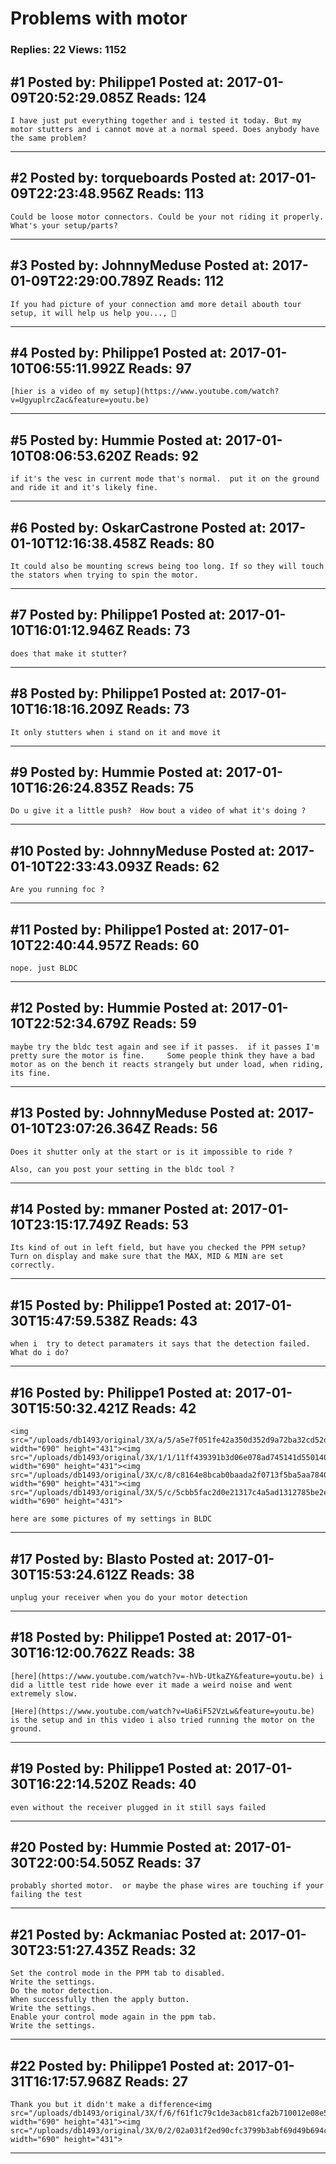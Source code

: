 # Problems with motor

### Replies: 22 Views: 1152

## \#1 Posted by: Philippe1 Posted at: 2017-01-09T20:52:29.085Z Reads: 124

```
I have just put everything together and i tested it today. But my motor stutters and i cannot move at a normal speed. Does anybody have the same problem?
```

---
## \#2 Posted by: torqueboards Posted at: 2017-01-09T22:23:48.956Z Reads: 113

```
Could be loose motor connectors. Could be your not riding it properly. What's your setup/parts?
```

---
## \#3 Posted by: JohnnyMeduse Posted at: 2017-01-09T22:29:00.789Z Reads: 112

```
If you had picture of your connection amd more detail abouth tour setup, it will help us help you..., 🤔
```

---
## \#4 Posted by: Philippe1 Posted at: 2017-01-10T06:55:11.992Z Reads: 97

```
[hier is a video of my setup](https://www.youtube.com/watch?v=UgyuplrcZac&feature=youtu.be)
```

---
## \#5 Posted by: Hummie Posted at: 2017-01-10T08:06:53.620Z Reads: 92

```
if it's the vesc in current mode that's normal.  put it on the ground and ride it and it's likely fine.
```

---
## \#6 Posted by: OskarCastrone Posted at: 2017-01-10T12:16:38.458Z Reads: 80

```
It could also be mounting screws being too long. If so they will touch the stators when trying to spin the motor.
```

---
## \#7 Posted by: Philippe1 Posted at: 2017-01-10T16:01:12.946Z Reads: 73

```
does that make it stutter?
```

---
## \#8 Posted by: Philippe1 Posted at: 2017-01-10T16:18:16.209Z Reads: 73

```
It only stutters when i stand on it and move it
```

---
## \#9 Posted by: Hummie Posted at: 2017-01-10T16:26:24.835Z Reads: 75

```
Do u give it a little push?  How bout a video of what it's doing ?
```

---
## \#10 Posted by: JohnnyMeduse Posted at: 2017-01-10T22:33:43.093Z Reads: 62

```
Are you running foc ?
```

---
## \#11 Posted by: Philippe1 Posted at: 2017-01-10T22:40:44.957Z Reads: 60

```
nope. just BLDC
```

---
## \#12 Posted by: Hummie Posted at: 2017-01-10T22:52:34.679Z Reads: 59

```
maybe try the bldc test again and see if it passes.  if it passes I'm pretty sure the motor is fine.     Some people think they have a bad motor as on the bench it reacts strangely but under load, when riding, its fine.
```

---
## \#13 Posted by: JohnnyMeduse Posted at: 2017-01-10T23:07:26.364Z Reads: 56

```
Does it shutter only at the start or is it impossible to ride ? 

Also, can you post your setting in the bldc tool ?
```

---
## \#14 Posted by: mmaner Posted at: 2017-01-10T23:15:17.749Z Reads: 53

```
Its kind of out in left field, but have you checked the PPM setup?  Turn on display and make sure that the MAX, MID & MIN are set correctly.
```

---
## \#15 Posted by: Philippe1 Posted at: 2017-01-30T15:47:59.538Z Reads: 43

```
when i  try to detect paramaters it says that the detection failed. What do i do?
```

---
## \#16 Posted by: Philippe1 Posted at: 2017-01-30T15:50:32.421Z Reads: 42

```
<img src="/uploads/db1493/original/3X/a/5/a5e7f051fe42a350d352d9a72ba32cd52dd5c7cc.png" width="690" height="431"><img src="/uploads/db1493/original/3X/1/1/11ff439391b3d06e078ad745141d5501405d31f6.png" width="690" height="431"><img src="/uploads/db1493/original/3X/c/8/c8164e8bcab0baada2f0713f5ba5aa78405bb646.png" width="690" height="431"><img src="/uploads/db1493/original/3X/5/c/5cbb5fac2d0e21317c4a5ad1312785be2e51be1e.png" width="690" height="431">

here are some pictures of my settings in BLDC
```

---
## \#17 Posted by: Blasto Posted at: 2017-01-30T15:53:24.612Z Reads: 38

```
unplug your receiver when you do your motor detection
```

---
## \#18 Posted by: Philippe1 Posted at: 2017-01-30T16:12:00.762Z Reads: 38

```
[here](https://www.youtube.com/watch?v=-hVb-UtkaZY&feature=youtu.be) i did a little test ride howe ever it made a weird noise and went extremely slow.

[Here](https://www.youtube.com/watch?v=Ua6iF52VzLw&feature=youtu.be) is the setup and in this video i also tried running the motor on the ground.
```

---
## \#19 Posted by: Philippe1 Posted at: 2017-01-30T16:22:14.520Z Reads: 40

```
even without the receiver plugged in it still says failed
```

---
## \#20 Posted by: Hummie Posted at: 2017-01-30T22:00:54.505Z Reads: 37

```
probably shorted motor.  or maybe the phase wires are touching if your failing the test
```

---
## \#21 Posted by: Ackmaniac Posted at: 2017-01-30T23:51:27.435Z Reads: 32

```
Set the control mode in the PPM tab to disabled. 
Write the settings. 
Do the motor detection. 
When successfully then the apply button. 
Write the settings. 
Enable your control mode again in the ppm tab. 
Write the settings.
```

---
## \#22 Posted by: Philippe1 Posted at: 2017-01-31T16:17:57.968Z Reads: 27

```
Thank you but it didn't make a difference<img src="/uploads/db1493/original/3X/f/6/f61f1c79c1de3acb81cfa2b710012e08e5580901.png" width="690" height="431"><img src="/uploads/db1493/original/3X/0/2/02a031f2ed90cfc3799b3abf69d49b694c3325e1.png" width="690" height="431">
```

---
